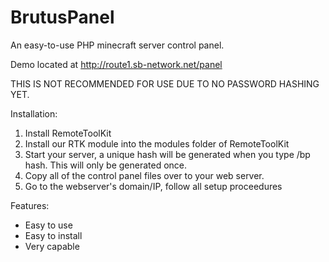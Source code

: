 BrutusPanel
===========

An easy-to-use PHP minecraft server control panel.

Demo located at http://route1.sb-network.net/panel

THIS IS NOT RECOMMENDED FOR USE DUE TO NO PASSWORD HASHING YET.

Installation: <br />
1. Install RemoteToolKit <br />
2. Install our RTK module into the modules folder of RemoteToolKit <br />
3. Start your server, a unique hash will be generated when you type /bp hash. This will only be generated once. <br />
4. Copy all of the control panel files over to your web server. <br />
5. Go to the webserver's domain/IP, follow all setup proceedures

Features:
- Easy to use
- Easy to install
- Very capable

